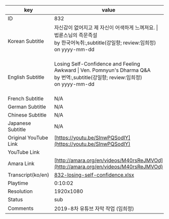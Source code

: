 |  key  |  value  |
|-------|---------|
| ID            | 832 |
| Korean Subtitle | 자신감이 없어지고 제 자신이 어색하게 느껴져요. \| 법륜스님의 즉문즉설<br>by 한국어녹취:,subtitle(강일향; review:임희정)<br>on yyyy-mm-dd<br><br>|
| English Subtitle | Losing Self-Confidence and Feeling Awkward \| Ven. Pomnyun's Dharma Q&A<br>by 번역:,subtitle(강일향; review:임희정)<br>on yyyy-mm-dd<br><br>|
| French Subtitle | N/A |
| German Subtitle | N/A |
| Chinese Subtitle | N/A |
| Japanese Subtitle | N/A |
| Original YouTube Link  | [https://youtu.be/SInwPQSodlY](https://youtu.be/SInwPQSodlY) |
| YouTube Link  |  |
| Amara Link    | [http://amara.org/en/videos/M40rsReJMVOd](http://amara.org/en/videos/M40rsReJMVOd) |
| Transcript(ko/en) | [832-losing-self-confidence.xlsx](https://github.com/jungtosociety/dharma-qna/raw/master/sub/832/832-losing-self-confidence.xlsx) |
| Playtime | 0:10:02 |
| Resolution | 1920x1080|
| Status | sub |
| Comments | 2019-8차 유튜브 자막 작업 (임희정) |
